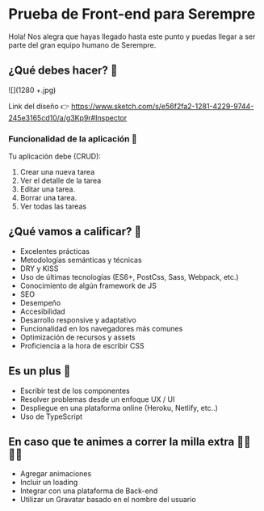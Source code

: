 # Prueba de Front-end para Serempre
Hola!
Nos alegra que hayas llegado hasta este punto y puedas llegar a ser parte del gran equipo humano de Serempre.

## ¿Qué debes hacer? 🧩
![](1280 +.jpg)

Link del diseño 👉 https://www.sketch.com/s/e56f2fa2-1281-4229-9744-245e3165cd10/a/g3Kp9r#Inspector

### Funcionalidad de la aplicación 📌
Tu aplicación debe (CRUD):

1. Crear una nueva tarea
2. Ver el detalle de la tarea
3. Editar una tarea.
4. Borrar una tarea.
5. Ver todas las tareas

## ¿Qué vamos a calificar? 🏁
* Excelentes prácticas
* Metodologías semánticas y técnicas
* DRY y KISS
* Uso de últimas tecnologías (ES6+, PostCss, Sass, Webpack, etc.)
* Conocimiento de algún framework de JS
* SEO
* Desempeño
* Accesibilidad
* Desarrollo responsive y adaptativo
* Funcionalidad en los navegadores más comunes
* Optimización de recursos y assets
* Proficiencia a la hora de escribir CSS

## Es un plus 🚀
* Escribir test de los componentes
* Resolver problemas desde un enfoque UX / UI
* Despliegue en una plataforma online (Heroku, Netlify, etc..)
* Uso de TypeScript

## En caso que te animes a correr la milla extra 🏃‍♀️🏃‍♂️
* Agregar animaciones
* Incluir un loading
* Integrar con una plataforma de Back-end
* Utilizar un Gravatar basado en el nombre del usuario


